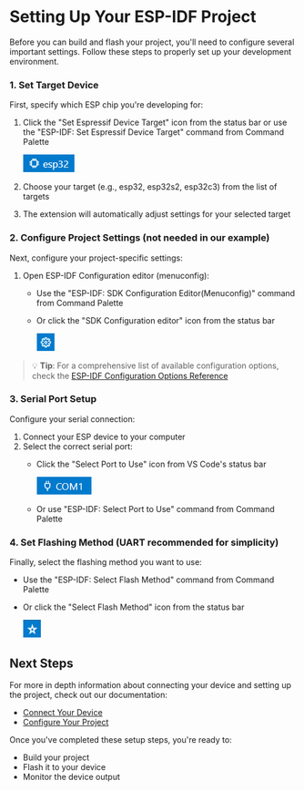 # Setting Up Your ESP-IDF Project

Before you can build and flash your project, you'll need to configure several important settings. Follow these steps to properly set up your development environment.

### 1. Set Target Device
First, specify which ESP chip you're developing for:

1. Click the "Set Espressif Device Target" icon from the status bar or use the "ESP-IDF: Set Espressif Device Target" command from Command Palette

   !["Set Espressif Device Target"](../../media/walkthrough/icons/device-target.png)

2. Choose your target (e.g., esp32, esp32s2, esp32c3) from the list of targets
3. The extension will automatically adjust settings for your selected target

### 2. Configure Project Settings (not needed in our example)
Next, configure your project-specific settings:

1. Open ESP-IDF Configuration editor (menuconfig):
   - Use the "ESP-IDF: SDK Configuration Editor(Menuconfig)" command from Command Palette
   - Or click the "SDK Configuration editor" icon from the status bar

      !["SDK Configuration editor"](../../media/walkthrough/icons/sdkconfig.png)

> 💡 **Tip**: For a comprehensive list of available configuration options, check the [ESP-IDF Configuration Options Reference](https://docs.espressif.com/projects/esp-idf/en/stable/esp32/api-reference/kconfig.html#configuration-options-reference)

### 3. Serial Port Setup
Configure your serial connection:

1. Connect your ESP device to your computer
2. Select the correct serial port:
   - Click the "Select Port to Use" icon from VS Code's status bar
   
      !["Select Port to Use"](../../media/walkthrough/icons/port.png)

   - Or use "ESP-IDF: Select Port to Use" command from Command Palette

### 4. Set Flashing Method (UART recommended for simplicity)
Finally, select the flashing method you want to use:

- Use the "ESP-IDF: Select Flash Method" command from Command Palette
- Or click the "Select Flash Method" icon from the status bar

   !["Select Flash Method"](../../media/walkthrough/icons/flash-method.png)

## Next Steps

For more in depth information about connecting your device and setting up the project, check out our documentation:
- [Connect Your Device](https://docs.espressif.com/projects/vscode-esp-idf-extension/en/latest/connectdevice.html)
- [Configure Your Project](https://docs.espressif.com/projects/vscode-esp-idf-extension/en/latest/configureproject.html)

Once you've completed these setup steps, you're ready to:
- Build your project
- Flash it to your device
- Monitor the device output